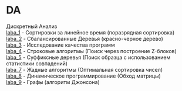 # DA
Дискретный Анализ  
[laba_1](https://github.com/LobanovOleg/DA/tree/main/laba1) - Сортировки за линейное время (поразрядная сортировка)  
[laba_2](https://github.com/LobanovOleg/DA/tree/main/laba2) - Сбалансированные Деревья (красно-черное дерево)  
[laba_3](https://github.com/LobanovOleg/DA/tree/main/laba3) - Исследование качества программ  
[laba_4](https://github.com/LobanovOleg/DA/tree/main/laba4) - Строковые алгоритмы (Поиск через построение Z-блоков)  
[laba_5](https://github.com/LobanovOleg/DA/tree/main/laba5) - Суффиксные деревья (Поиск образца с использованием статистики совпадений)  
[laba_7](https://github.com/LobanovOleg/DA/tree/main/laba7) - Жадные алгоритмы (Оптимальная сортировка чисел)  
[laba_8](https://github.com/LobanovOleg/DA/tree/main/laba8) - Динамическое программирование (Обход матрицы)  
[laba_9](https://github.com/LobanovOleg/DA/tree/main/laba9) - Графы (алгоритм Джонсона)  
<!-- [kp](https://github.com/LobanovOleg/DA/tree/main/kp) -    -->
